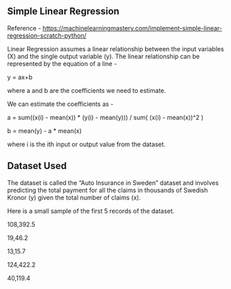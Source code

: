 Simple Linear Regression
------------------------

Reference - https://machinelearningmastery.com/implement-simple-linear-regression-scratch-python/ 

Linear Regression assumes a linear relationship between the input variables (X) and the single output variable (y).
The linear relationship can be represented by the equation of a line -

y = ax+b

where a and b are the coefficients we need to estimate.

We can estimate the coefficients as - 

a = sum((x(i) - mean(x)) * (y(i) - mean(y))) / sum( (x(i) - mean(x))^2 )

b = mean(y) - a * mean(x)

where i is the ith input or output value from the dataset.

Dataset Used
------------

The dataset is called the “Auto Insurance in Sweden” dataset and involves predicting the total payment for all the claims in thousands of Swedish Kronor (y) given the total number of claims (x).

Here is a small sample of the first 5 records of the dataset.

108,392.5

19,46.2

13,15.7

124,422.2

40,119.4



